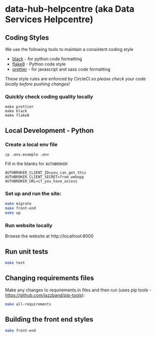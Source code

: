 # data-hub-helpcentre (aka Data Services Helpcentre)

## Coding Styles

We use the following tools to maintain a consistent coding style

- [black](https://black.readthedocs.io/) - for python code formatting
- [flake8](https://flake8.pycqa.org/en/latest/) - Python code style
- [prettier](https://prettier.io/) - for javascript and sass code formatting

These style rules are enforced by CircleCI *so please check your code locally before pushing changes!*

### Quickly check coding quality locally

    make prettier
    make black
    make flake8

## Local Development - Python

### Create a local env file

```
cp .env.example .env
```

Fill in the blanks for `AUTHBROKER`

```
AUTHBROKER_CLIENT_ID=you_can_get_this
AUTHBROKER_CLIENT_SECRET=from_webopp
AUTHBROKER_URL=if_you_have_access
```

### Set up and run the site:

```bash
make migrate
make front-end
make up
```

### Run website locally

Browse the website at http://localhost:8000

## Run unit tests

```bash
make test
```

## Changing requirements files

Make any changes to requirements.in files and then run (uses pip tools - https://github.com/jazzband/pip-tools):

```bash
make all-requirements
```

## Building the front end styles

```bash
make front-end
```
